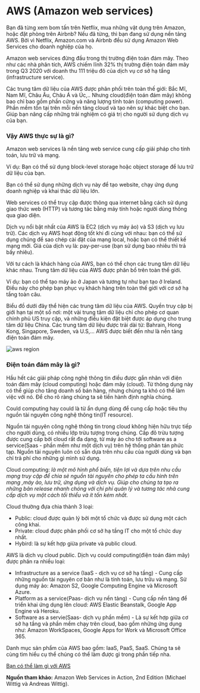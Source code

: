 # AWS (Amazon web services)
Bạn đã từng xem bom tấn trên Netflix, mua những vật dụng trên Amazon, hoặc đặt phòng trên Airbnb? Nếu đã từng, thì bạn đang sử dụng nền tảng AWS. Bởi vì Netflix, Amazon.com và Airbnb đều sử dụng Amazon Web Services cho doanh nghiệp của họ.

Amazon web services  đừng đầu trong thị trường điện toán đám mây. Theo như các nhà phân tích, AWS chiếm lĩnh 32% thị trường điện toán đám mây trong Q3 2020 với doanh thu 111 triệu đô của dịch vụ cơ sở hạ tầng (infrastructure service). 

Các trung tâm dữ liệu của AWS được phân phối trên toàn thế giới: Bắc Mĩ, Nam Mĩ, Châu Âu, Châu Á và Úc,.. Nhưng cloud(điện toán đám mây) không bao chỉ bao gồm phần cứng và năng lượng tính toán (computing power). Phần mềm tồn tại trên mỗi nền tảng cloud và tạo nên sự khác biệt cho bạn. Giúp bạn nâng cấp những trải nghiệm có giá trị cho người sử dụng dịch vụ của bạn.

### Vậy AWS thực sự là gì?
Amazon web services là nền tảng web service cung cấp giải pháp cho tính toán, lưu trữ và mạng. 

Ví dụ: Bạn có thể sử dụng block-level storage hoặc object storage để lưu trữ dữ liệu của bạn.

Bạn có thể sử dụng những dịch vụ này để tạo website, chạy ứng dụng doanh nghiệp và khai thác dữ liệu lớn.

Web services có thể truy cập được thông qua internet bằng cách sử dụng giao thức web (HTTP) và tương tác bằng máy tính hoặc người dùng thông qua giao diện.

Dịch vụ nổi bật nhất của AWS là EC2 (dịch vụ máy ảo) và S3 (dịch vụ lưu trữ). Các dịch vụ AWS hoạt động tốt khi đi cùng với nhau: bạn có thể sử dụng chúng để sao chép cài đặt của mạng local, hoặc bạn có thể thiết kế mạng mới. Giá của dịch vụ là: pay-per-use (bạn sử dụng bao nhiêu thì trả bấy nhiêu).

Với tư cách là khách hàng của AWS, bạn có thể chọn các trung tâm dữ liệu khác nhau. Trung tâm dữ liệu của AWS được phân bổ trên toàn thế giới.

Ví dụ: bạn có thể tạo máy ảo ở Japan và tương tự như bạn tạo ở Ireland. Điều này cho phép bạn phục vụ khách hàng trên toàn thế giới với cơ sở hạ tầng toàn câu.

Biểu đồ dưới đây thể hiện các trung tâm dữ liệu của AWS. Quyền truy cập bị giới hạn tại một số nơi: một vài trung tâm dữ liệu chỉ cho phép cơ quan chính phủ US truy cập, và những điều kiện đặt biệt được áp dụng cho trung tâm dữ liệu China. Các trung tâm dữ liệu được trải dài từ: Bahrain, Hong Kong, Singapore, Sweden, và U.S,... AWS được biết đến như là nền tảng điện toán đám mây.

![aws region](https://images.viblo.asia/d5649018-1fde-4e3c-b431-8926882ea60a.png)


### Điện toán đám mây là gì?
Hầu hết các giải pháp công nghệ thông tin điều được gắn nhãn với điện toán đám mây (cloud computing) hoặc đám mây (cloud). Từ thông dụng này có thể giúp cho tăng doanh số bán hàng, nhưng chúng ta khó có thể làm việc với nó. Để cho rõ ràng chúng ta sẽ tiền hành định nghĩa chúng.

Could computing hay could là từ ẩn dụng dùng để cung cấp hoặc tiêu thụ nguồn tài nguyên công nghệ thông tin(IT resource). 

Nguồn tài nguyên công nghệ thông tin trong cloud không hiện hữu trực tiếp cho người dùng, có nhiều lớp trừu tượng trong chúng. Cấp đô trừu tượng được cung cấp bởi cloud rất đa dạng, từ máy ảo cho tới software as a service(Saas - phần mềm như một dịch vụ) trên hệ thống phân tán phức tạp. Nguồn tài nguyên luôn có sẵn dựa trên nhu cầu của người dùng và bạn chỉ trả phí cho những gì mình sử dụng.

Cloud computing: *là một mô hình phổ biến, tiện lợi và dựa trên nhu cầu mạng truy cập để chia sẻ nguồn tài nguyên cho phép ta cấu hình trên mạng ,máy ảo, lưu trữ, ứng dụng và dịch vụ. Giúp cho chúng ta tạo ra những bản release nhanh chóng với chi phí quản lý và tương tác nhà cung cấp dịch vụ một cách tối thiểu và ít tốn kém nhất.*

Cloud thường đựa chia thành 3 loại:

* Public: cloud được quản lý bởi một tổ chức và được sử dụng một cách công khai.
* Private: cloud được phân phối cơ sở hạ tầng IT cho một tổ chức duy nhất.
* Hybird: là sự kết hợp giừa private và public cloud.

AWS là dịch vụ cloud public. Dịch vụ could computing(điện toán đám mây) được phân ra nhiều loại:

* Infrastructure as a service (IaaS - dịch vụ cơ sở hạ tầng) - Cung cấp những nguồn tài nguyên cơ bản như là tính toán, lưu trữu và mạng. Sử dụng máy ảo: Amazon S2, Google Computing Engine và Microsoft Azure.
* Platform as a service(Paas- dịch vụ nền tảng) - Cung cấp nền tảng để triển khai ứng dụng lên cloud: AWS Elastic Beanstalk, Google App Engine và Heroku.
* Software as a servie(Saas- dịch vụ phần mềm) - Là sự kết hợp giữa cơ sở hạ tầng và phần mềm chạy trên cloud, bao gồm những ứng dụng như: Amazon WorkSpaces, Google Apps for Work và Microsoft Office 365.

Danh mục sản phẩm của AWS bao gồm: IaaS, PaaS, SaaS. Chúng ta sẽ cùng tìm hiểu cụ thể chúng có thể làm được gì trong phần tiếp nha.

[Bạn có thể làm gì với AWS](https://viblo.asia/p/aws-amazon-web-services-la-gi-ung-dung-trong-thuc-te-phan-2-aWj53bjpl6m)

**Nguồn tham khảo:** Amazon Web Services in Action, 2nd Edition (Michael Wittig và Andreas Wittig).